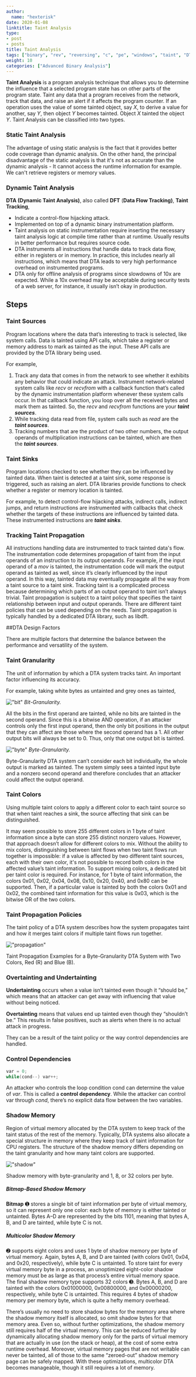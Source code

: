 ```yaml
---
author:
  name: "hexterisk"
date: 2020-01-08
linktitle: Taint Analysis
type:
- post
- posts
title: Taint Analysis
tags: ["binary", "rev", "reversing", "c", "pe", "windows", "taint", "DTA", "DFA", "source", "sink"]
weight: 10
categories: ["Advanced Binary Analysis"]
---
```


**Taint Analysis** is a program analysis technique that allows you to determine the influence that a selected program state has on other parts of the program state. Taint any data that a program receives from the network, track that data, and raise an alert if it affects the program counter. If an operation uses the value of some tainted object, say _X_, to derive a value for another, say _Y_, then object _Y_ becomes tainted. Object _X_ tainted the object _Y_. Taint Analysis can be classified into two types.

### Static Taint Analysis

The advantage of using static analysis is the fact that it provides better code coverage than dynamic analysis. On the other hand, the principal disadvantage of the static analysis is that it's not as accurate than the dynamic analysis - It cannot access the runtime information for example. We can't retrieve registers or memory values.

### Dynamic Taint Analysis

**DTA (Dynamic Taint Analysis)**, also called **DFT** (**Data Flow Tracking)**, **Taint Tracking**, 

*   Indicate a control-flow hijacking attack.
*   Implemented on top of a dynamic binary instrumentation platform.
*   Taint analysis on static instrumentation require inserting the necessary taint analysis logic at compile time rather than at runtime. Usually results in better performance but requires source code.
*   DTA instruments all instructions that handle data to track data flow, either in registers or in memory. In practice, this includes nearly all instructions, which means that DTA leads to very high performance overhead on instrumented programs.
*   DTA only for offline analysis of programs since slowdowns of 10x are expected. While a 10x overhead may be acceptable during security tests of a web server, for instance, it usually isn’t okay in production.

## Steps

### Taint Sources

Program locations where the data that’s interesting to track is selected, like system calls. Data is tainted using API calls, which take a register or memory address to mark as tainted as the input. These API calls are provided by the DTA library being used.

For example,

1.  Track any data that comes in from the network to see whether it exhibits any behavior that could indicate an attack. Instrument network-related system calls like _recv_ or _recvfrom_ with a callback function that’s called by the dynamic instrumentation platform whenever these system calls occur. In that callback function, you loop over all the received bytes and mark them as tainted. So, the _recv_ and _recvfrom_ functions are your _**taint sources**_.
2.  While tracking data read from file, system calls such as _read_ are the _**taint sources**_.
3.  Tracking numbers that are the product of two other numbers, the output operands of multiplication instructions can be tainted, which are then the _**taint sources**_.

### Taint Sinks

Program locations checked to see whether they can be influenced by tainted data. When taint is detected at a taint sink, some response is triggered, such as raising an alert. DTA libraries provide functions to check whether a register or memory location is tainted.

For example, to detect control-flow hijacking attacks, indirect calls, indirect jumps, and return instructions are instrumented with callbacks that check whether the targets of these instructions are influenced by tainted data. These instrumented instructions are _**taint sinks**_.

### Tracking Taint Propagation

All instructions handling data are instrumented to track tainted data's flow. The instrumentation code determines propagation of taint from the input operands of an instruction to its output operands. For example, if the input operand of a _mov_ is tainted, the instrumentation code will mark the output operand as tainted as well, since it’s clearly influenced by the input operand. In this way, tainted data may eventually propagate all the way from a taint source to a taint sink. Tracking taint is a complicated process because determining which parts of an output operand to taint isn’t always trivial. Taint propagation is subject to a taint policy that specifies the taint relationship between input and output operands. There are different taint policies that can be used depending on the needs. Taint propagation is typically handled by a dedicated DTA library, such as libdft.

##DTA Design Factors

There are multiple factors that determine the balance between the performance and versatility of the system.

### Taint Granularity

The unit of information by which a DTA system tracks taint. An important factor influencing its accuracy.

For example, taking white bytes as untainted and grey ones as tainted,

!["bit"](/Taint_Analysis/image.png)
_Bit-Granularity._

All the bits in the first operand are tainted, while no bits are tainted in the second operand. Since this is a bitwise AND operation, if an attacker controls only the first input operand, then the only bit positions in the output that they can affect are those where the second operand has a 1. All other output bits will always be set to 0. Thus, only that one output bit is tainted.

!["byte"](/Taint_Analysis/1_image.png)
_Byte-Granularity._

Byte-Granularity DTA system can’t consider each bit individually, the whole output is marked as tainted. The system simply sees a tainted input byte and a nonzero second operand and therefore concludes that an attacker could affect the output operand.

### Taint Colors

Using multiple taint colors to apply a different color to each taint source so that when taint reaches a sink, the source affecting that sink can be distinguished.

It may seem possible to store 255 different colors in 1 byte of taint information since a byte can store 255 distinct nonzero values. However, that approach doesn’t allow for different colors to mix. Without the ability to mix colors, distinguishing between taint flows when two taint flows run together is impossible: if a value is affected by two different taint sources, each with their own color, it's not possible to record both colors in the affected value’s taint information. To support mixing colors, a dedicated bit per taint color is required. For instance, for 1 byte of taint information, the colors 0x01, 0x02, 0x04, 0x08, 0x10, 0x20, 0x40, and 0x80 can be supported. Then, if a particular value is tainted by both the colors 0x01 and 0x02, the combined taint information for this value is 0x03, which is the bitwise OR of the two colors.

### Taint Propagation Policies

The taint policy of a DTA system describes how the system propagates taint and how it merges taint colors if multiple taint flows run together.

!["propagation"](/Taint_Analysis/2_image.png)

Taint Propagation Examples for a Byte-Granularity DTA System with Two Colors, Red (R) and Blue (B).

### Overtainting and Undertainting

**Undertainting** occurs when a value isn’t tainted even though it “should be,” which means that an attacker can get away with influencing that value without being noticed.

**Overtainting** means that values end up tainted even though they “shouldn’t be.” This results in false positives, such as alerts when there is no actual attack in progress.

They can be a result of the taint policy or the way control dependencies are handled.

### Control Dependencies

```C
var = 0;
while(cond--) var++;
```

An attacker who controls the loop condition cond can determine the value of _var_. This is called a **control dependency**. While the attacker can control var through _cond_, there’s no explicit data flow between the two variables.

### Shadow Memory

Region of virtual memory allocated by the DTA system to keep track of the taint status of the rest of the memory. Typically, DTA systems also allocate a special structure in memory where they keep track of taint information for CPU registers. The structure of the shadow memory differs depending on the taint granularity and how many taint colors are supported.

!["shadow"](/Taint_Analysis/3_image.png)

Shadow memory with byte-granularity and 1, 8, or 32 colors per byte.

##### Bitmap-Based Shadow Memory

**Bitmap** ➊ stores a single bit of taint information per byte of virtual memory, so it can represent only one color: each byte of memory is either tainted or untainted. Bytes A–D are represented by the bits 1101, meaning that bytes A, B, and D are tainted, while byte C is not.

##### Multicolor Shadow Memory

➋ supports eight colors and uses 1 byte of shadow memory per byte of virtual memory. Again, bytes A, B, and D are tainted (with colors 0x01, 0x04, and 0x20, respectively), while byte C is untainted. To store taint for every virtual memory byte in a process, an unoptimized eight-color shadow memory must be as large as that process’s entire virtual memory space. The final shadow memory type supports 32 colors ➌. Bytes A, B, and D are tainted with the colors 0x01000000, 0x00800000, and 0x00000200, respectively, while byte C is untainted. This requires 4 bytes of shadow memory per memory byte, which is quite a hefty memory overhead.

There’s usually no need to store shadow bytes for the memory area where the shadow memory itself is allocated, so omit shadow bytes for that memory area. Even so, without further optimizations, the shadow memory still requires half of the virtual memory. This can be reduced further by dynamically allocating shadow memory only for the parts of virtual memory that are actually in use (on the stack or heap), at the cost of some extra runtime overhead. Moreover, virtual memory pages that are not writable can never be tainted, all of those to the same “zeroed-out” shadow memory page can be safely mapped. With these optimizations, multicolor DTA becomes manageable, though it still requires a lot of memory.
